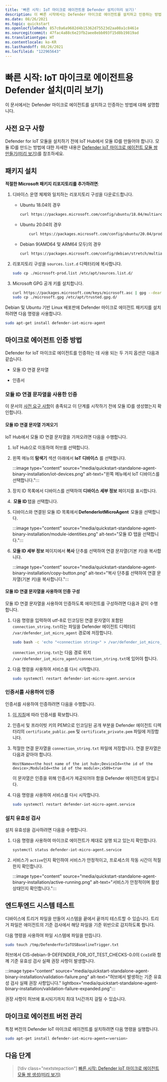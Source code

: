 ```yaml
---
title: '빠른 시작: IoT 마이크로 에이전트용 Defender 설치(미리 보기)'
description: 이 빠른 시작에서는 Defender 마이크로 에이전트를 설치하고 인증하는 방법을 알아봅니다.
ms.date: 08/26/2021
ms.topic: quickstart
ms.openlocfilehash: 857c0a6a9682d4b15362d75523d2aa08a1c8461e
ms.sourcegitcommit: 47fac4a88c6e23fb2aee8ebb093f15d8b19819ad
ms.translationtype: HT
ms.contentlocale: ko-KR
ms.lasthandoff: 08/26/2021
ms.locfileid: "122965643"
---
```

# <a name="quickstart-install-defender-for-iot-micro-agent-preview"></a>빠른 시작: IoT 마이크로 에이전트용 Defender 설치(미리 보기)

이 문서에서는 Defender 마이크로 에이전트를 설치하고 인증하는 방법에 대해 설명합니다.

## <a name="prerequisites"></a>사전 요구 사항

Defender for IoT 모듈을 설치하기 전에 IoT Hub에서 모듈 ID를 만들어야 합니다. 모듈 ID를 만드는 방법에 대한 자세한 내용은 [Defender IoT 마이크로 에이전트 모듈 쌍 만들기(미리 보기)](quickstart-create-micro-agent-module-twin.md)를 참조하세요.

## <a name="install-the-package"></a>패키지 설치

**적절한 Microsoft 패키지 리포지토리를 추가하려면**:

1. 디바이스 운영 체제와 일치하는 리포지토리 구성을 다운로드합니다.  

    - Ubuntu 18.04의 경우

        ```bash
        curl https://packages.microsoft.com/config/ubuntu/18.04/multiarch/prod.list > ./microsoft-prod.list
        ```

    - Ubuntu 20.04의 경우

        ```bash
            curl https://packages.microsoft.com/config/ubuntu/20.04/prod.list > ./microsoft-prod.list
        ```

    - Debian 9(AMD64 및 ARM64 모두)의 경우

        ```bash
        curl https://packages.microsoft.com/config/debian/stretch/multiarch/prod.list > ./microsoft-prod.list
        ```

1. 리포지토리 구성을 `sources.list.d` 디렉터리에 복사합니다.

    ```bash
    sudo cp ./microsoft-prod.list /etc/apt/sources.list.d/
    ```

1. Microsoft GPG 공개 키를 설치합니다.

    ```bash
    curl https://packages.microsoft.com/keys/microsoft.asc | gpg --dearmor > microsoft.gpg
    sudo cp ./microsoft.gpg /etc/apt/trusted.gpg.d/
    ```

Debian 및 Ubuntu 기반 Linux 배포판에 Defender 마이크로 에이전트 패키지를 설치하려면 다음 명령을 사용합니다.

```bash
sudo apt-get install defender-iot-micro-agent 
```

## <a name="micro-agent-authentication-methods"></a>마이크로 에이전트 인증 방법

Defender for IoT 마이크로 에이전트를 인증하는 데 사용 되는 두 가지 옵션은 다음과 같습니다.

- 모듈 ID 연결 문자열

- 인증서

### <a name="authenticate-using-a-module-identity-connection-string"></a>모듈 ID 연결 문자열을 사용한 인증

이 문서의 [사전 요구 사항](#prerequisites)이 충족되고 이 단계를 시작하기 전에 모듈 ID를 생성했는지 확인합니다.

#### <a name="get-the-module-identity-connection-string"></a>모듈 ID 연결 문자열 가져오기

IoT Hub에서 모듈 ID 연결 문자열을 가져오려면 다음을 수행합니다.

1. IoT Hub으로 이동하여 허브를 선택합니다.

1. 왼쪽 메뉴의 **탐색기** 섹션 아래에서 **IoT 디바이스** 를 선택합니다.

   :::image type="content" source="media/quickstart-standalone-agent-binary-installation/iot-devices.png" alt-text="왼쪽 메뉴에서 IoT 디바이스를 선택합니다.":::

1. 장치 ID 목록에서 디바이스를 선택하여 **디바이스 세부 정보** 페이지를 표시합니다.

1.  **모듈 ID** 탭을 선택합니다.

1. 디바이스와 연결된 모듈 ID 목록에서 **DefenderIotMicroAgent**  모듈을 선택합니다.

   :::image type="content" source="media/quickstart-standalone-agent-binary-installation/module-identities.png" alt-text="모듈 ID 탭을 선택합니다.":::

1. **모듈 ID 세부 정보** 페이지에서 **복사** 단추를 선택하여 연결 문자열(기본 키)을 복사합니다.

   :::image type="content" source="media/quickstart-standalone-agent-binary-installation/copy-button.png" alt-text="복사 단추를 선택하여 연결 문자열(기본 키)을 복사합니다.":::

#### <a name="configure-authentication-using-a-module-identity-connection-string"></a>모듈 ID 연결 문자열을 사용하여 인증 구성

모듈 ID 연결 문자열을 사용하여 인증하도록 에이전트를 구성하려면 다음과 같이 수행합니다.

1. 다음 명령을 입력하여 utf-8로 인코딩된 연결 문자열이 포함된 `connection_string.txt`라는 파일을 Defender 에이전트 디렉터리 `/var/defender_iot_micro_agent` 경로에 저장합니다.

    ```bash
    sudo bash -c 'echo "<connection string>" > /var/defender_iot_micro_agent/connection_string.txt'
    ```

    `connection_string.txt`는 다음 경로 위치 `/var/defender_iot_micro_agent/connection_string.txt`에 있어야 합니다.

1. 다음 명령을 사용하여 서비스를 다시 시작합니다.  

    ```bash
    sudo systemctl restart defender-iot-micro-agent.service 
    ```

### <a name="authenticate-using-a-certificate"></a>인증서를 사용하여 인증

인증서를 사용하여 인증하려면 다음을 수행합니다.

1. [이 지침](../../iot-hub/tutorial-x509-scripts.md)에 따라 인증서를 확보합니다.

1. 인증서 및 프라이빗 키의 PEM으로 인코딩된 공개 부분을 Defender 에이전트 디렉터리의 `certificate_public.pem` 및 `certificate_private.pem` 파일에 저장합니다.

1. 적절한 연결 문자열을 `connection_string.txt` 파일에 저장합니다. 연결 문자열은 다음과 같아야 합니다.

    `HostName=<the host name of the iot hub>;DeviceId=<the id of the device>;ModuleId=<the id of the module>;x509=true`

    이 문자열은 인증을 위해 인증서가 제공되어야 함을 Defender 에이전트에 알립니다.

1. 다음 명령을 사용하여 서비스를 다시 시작합니다.  

    ```bash
    sudo systemctl restart defender-iot-micro-agent.service
    ```

### <a name="validate-your-installation"></a>설치 유효성 검사

설치 유효성을 검사하려면 다음을 수행합니다.

1. 다음 명령을 사용하여 마이크로 에이전트가 제대로 실행 되고 있는지 확인합니다.  

    ```bash
    systemctl status defender-iot-micro-agent.service
    ```

1. 서비스가 `active`인지 확인하여 서비스가 안정적이고, 프로세스의 작동 시간이 적절한지 확인합니다.

    :::image type="content" source="media/quickstart-standalone-agent-binary-installation/active-running.png" alt-text="서비스가 안정적이며 활성 상태인지 확인합니다.":::

## <a name="testing-the-system-end-to-end"></a>엔드투엔드 시스템 테스트

디바이스에 트리거 파일을 만들어 시스템을 끝에서 끝까지 테스트할 수 있습니다. 트리거 파일은 에이전트의 기준 검사에서 해당 파일을 기준 위반으로 감지하도록 합니다.

다음 명령을 사용하여 파일 시스템에 파일을 만듭니다.

```bash
sudo touch /tmp/DefenderForIoTOSBaselineTrigger.txt 
```

허브에서 CIS-debian-9-DEFENDER_FOR_IOT_TEST_CHECKS-0.0의 `CceId`와 함께 기준 유효성 검사 실패 권장 사항이 발생합니다.

:::image type="content" source="media/quickstart-standalone-agent-binary-installation/validation-failure.png" alt-text="허브에서 발생하는 기준 유효성 검사 실패 권장 사항입니다." lightbox="media/quickstart-standalone-agent-binary-installation/validation-failure-expanded.png":::

권장 사항이 허브에 표시되기까지 최대 1시간까지 걸릴 수 있습니다.

## <a name="micro-agent-versioning"></a>마이크로 에이전트 버전 관리

특정 버전의 Defender IoT 마이크로 에이전트를 설치하려면 다음 명령을 실행합니다.

```bash
sudo apt-get install defender-iot-micro-agent=<version>
```

## <a name="next-steps"></a>다음 단계

> [!div class="nextstepaction"]
> [빠른 시작: Defender IoT 마이크로 에이전트 모듈 쌍 생성(미리 보기)](quickstart-create-micro-agent-module-twin.md)